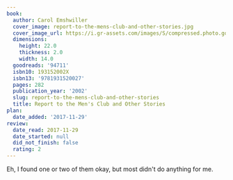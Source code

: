```yaml
---
book:
  author: Carol Emshwiller
  cover_image: report-to-the-mens-club-and-other-stories.jpg
  cover_image_url: https://i.gr-assets.com/images/S/compressed.photo.goodreads.com/books/1354903748l/94711._SX98_.jpg
  dimensions:
    height: 22.0
    thickness: 2.0
    width: 14.0
  goodreads: '94711'
  isbn10: 193152002X
  isbn13: '9781931520027'
  pages: 282
  publication_year: '2002'
  slug: report-to-the-mens-club-and-other-stories
  title: Report to the Men's Club and Other Stories
plan:
  date_added: '2017-11-29'
review:
  date_read: 2017-11-29
  date_started: null
  did_not_finish: false
  rating: 2
---
```


Eh, I found one or two of them okay, but most didn't do anything for me.
